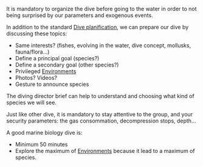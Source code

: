 It is mandatory to organize the dive before going to the water in order to not being surprised by our parameters and exogenous events. 

In addition to the standard [Dive planification](Dive%20planification.md), we can prepare our dive by discussing these topics:
- Same interests? (fishes, evolving in the water, dive concept, mollusks, fauna/flora...)
- Define a principal goal (species?)
- Define a secondary goal (other species?)
- Privileged [Environments](Environments.md)
- Photos? Videos? 
- Gesture to announce species

The diving director brief can help to understand and choosing what kind of species we will see. 

Just like other dive, it is mandatory to stay attentive to the group, and your security parameters: the gas consommation, decompression stops, depth...

A good marine biology dive is:
- Minimum 50 minutes
- Explore the maximum of [Environments](Environments.md) because it lead to a maximum of species. 